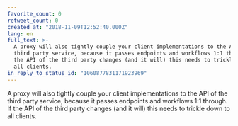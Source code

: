 ```yaml
---
favorite_count: 0
retweet_count: 0
created_at: "2018-11-09T12:52:40.000Z"
lang: en
full_text: >-
  A proxy will also tightly couple your client implementations to the API of the
  third party service, because it passes endpoints and workflows 1:1 through. If
  the API of the third party changes (and it will) this needs to trickle down to
  all clients.
in_reply_to_status_id: "1060877831171923969"
---
```


A proxy will also tightly couple your client implementations to the API of the
third party service, because it passes endpoints and workflows 1:1 through. If
the API of the third party changes (and it will) this needs to trickle down to
all clients.
